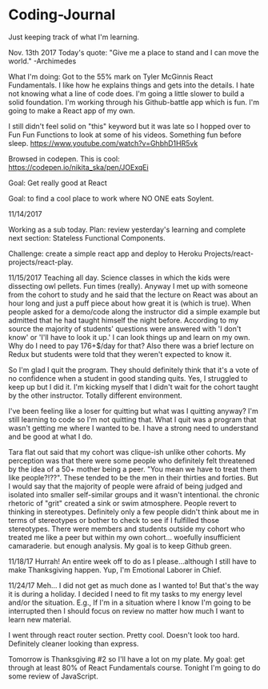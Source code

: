 # Coding-Journal
Just keeping track of what I'm learning.

Nov. 13th 2017
Today's quote: "Give me a place to stand and I can move the world." -Archimedes

What I'm doing:
Got to the 55% mark on Tyler McGinnis React Fundamentals. I like how he explains things and gets into the details. I hate not knowing what a line of code does.  I'm going a little slower to build a solid foundation. I'm working through his Github-battle app which is fun. I'm going to make a React app of my own.

I still didn't feel solid on "this" keyword but it was late so I hopped over to Fun Fun Functions to look at some of his videos. Something fun before sleep.  https://www.youtube.com/watch?v=GhbhD1HR5vk

Browsed in codepen.  This is cool: https://codepen.io/nikita_ska/pen/JOExqEi

Goal: Get really good at React

Goal: to find a cool place to work where NO ONE eats Soylent.

11/14/2017

Working as a sub today.
Plan: review yesterday's learning and complete next section: Stateless Functional Components.

Challenge: create a simple react app and deploy to Heroku Projects/react-projects/react-play.

11/15/2017
Teaching all day. Science classes in which the kids were dissecting owl pellets.  Fun times (really). Anyway I met up with someone from the cohort to study and he said that the lecture on React was about an hour long and just a puff piece about how great it is (which is true). When people asked for a demo/code along the instructor did a simple example but admitted that he had taught himself the night before. According to my source the majority of students' questions were answered with 'I don't know' or 'I'll have to look it up.' I can look things up and learn on my own. Why do I need to pay 176+$/day for that? Also there was a brief lecture on Redux but students were told that they weren't expected to know it.

So I'm glad I quit the program. They should definitely think that it's a vote of no confidence when a student in good standing quits. Yes, I struggled to keep up but I did it. I'm kicking myself that I didn't wait for the cohort taught by the other instructor. Totally different environment.

I've been feeling like a loser for quitting but what was I quitting anyway? I'm still learning to code so I'm not quitting that. What I quit was a program that wasn't getting me where I wanted to be. I have a strong need to understand and be good at what I do.

Tara flat out said that my cohort was clique-ish unlike other cohorts. My perception was that there were some people who definitely felt threatened by the idea of a 50+ mother being a peer. "You mean we have to treat them like people?!??". These tended to be the  men in their thirties and forties.  But I would say that the majority of people were afraid of being judged and isolated into smaller self-similar groups and it wasn't intentional. the chronic rhetoric of "grit" created a sink or swim atmosphere. People revert to thinking in stereotypes. Definitely only a few people didn't think about me in terms of stereotypes or bother to check to see if I fulfilled those stereotypes. There were members and students outside my cohort who treated me like a peer but within my own cohort... woefully insufficient camaraderie. but enough analysis. My goal is to keep Github green.

11/18/17 Hurrah! An entire week off to do as I please...although I still have to make Thanksgiving happen. Yup, I'm Emotional Laborer in Chief.

11/24/17  Meh... I did not get as much done as I wanted to! But that's the way it is during a holiday. I decided I need to fit my tasks to my energy level and/or the situation. E.g., If I'm in a situation where I know I'm going to be interrupted then I should focus on review no matter how much I want to learn new material.

I went through react router section. Pretty cool. Doesn't look too hard. Definitely cleaner looking than express.

Tomorrow is Thanksgiving #2 so I'll have a lot on my plate. My goal: get through at least 80% of React Fundamentals course. Tonight I'm going to do some review of JavaScript. 
